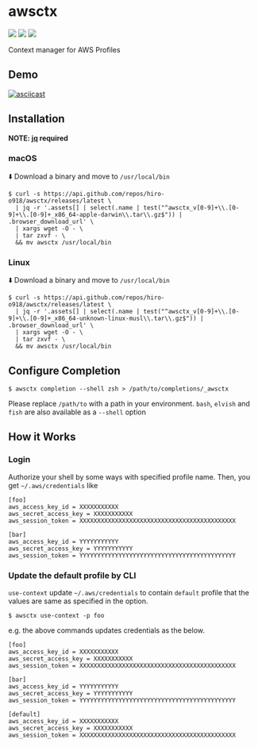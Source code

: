 # awsctx
![](https://github.com/hiro-o918/awsctx/workflows/lint/badge.svg?branch=main)
![](https://img.shields.io/crates/v/awsctx)
![](https://img.shields.io/github/v/release/hiro-o918/awsctx?sort=semver)

Context manager for AWS Profiles

## Demo
[![asciicast](https://asciinema.org/a/5bpFGoV2AlptWM9lWvVaIieeQ.svg)](https://asciinema.org/a/5bpFGoV2AlptWM9lWvVaIieeQ)

## Installation
**NOTE: [jq](https://github.com/stedolan/jq) required**

### macOS
:arrow_down: Download a binary and move to `/usr/local/bin`
```console
$ curl -s https://api.github.com/repos/hiro-o918/awsctx/releases/latest \
  | jq -r '.assets[] | select(.name | test("^awsctx_v[0-9]+\\.[0-9]+\\.[0-9]+_x86_64-apple-darwin\\.tar\\.gz$")) | .browser_download_url' \
  | xargs wget -O - \
  | tar zxvf - \
  && mv awsctx /usr/local/bin
```

### Linux
:arrow_down: Download a binary and move to `/usr/local/bin`
```console
$ curl -s https://api.github.com/repos/hiro-o918/awsctx/releases/latest \
  | jq -r '.assets[] | select(.name | test("^awsctx_v[0-9]+\\.[0-9]+\\.[0-9]+_x86_64-unknown-linux-musl\\.tar\\.gz$")) | .browser_download_url' \
  | xargs wget -O - \
  | tar zxvf - \
  && mv awsctx /usr/local/bin
```

## Configure Completion
```console
$ awsctx completion --shell zsh > /path/to/completions/_awsctx
```
Please replace `/path/to` with a path in your environment.
`bash`, `elvish` and `fish` are also available as a `--shell` option

## How it Works
### Login
Authorize your shell by some ways with specified profile name.
Then, you get `~/.aws/credentials` like
```
[foo]
aws_access_key_id = XXXXXXXXXXX
aws_secret_access_key = XXXXXXXXXXX
aws_session_token = XXXXXXXXXXXXXXXXXXXXXXXXXXXXXXXXXXXXXXXXXXXX

[bar]
aws_access_key_id = YYYYYYYYYYY
aws_secret_access_key = YYYYYYYYYYY
aws_session_token = YYYYYYYYYYYYYYYYYYYYYYYYYYYYYYYYYYYYYYYYYYYY
```

### Update the default profile by CLI
`use-context` update `~/.aws/credentials` to contain `default` profile that the values are same as specified in the option.

```console
$ awsctx use-context -p foo
```
e.g. the above commands updates credentials as the below.
```
[foo]
aws_access_key_id = XXXXXXXXXXX
aws_secret_access_key = XXXXXXXXXXX
aws_session_token = XXXXXXXXXXXXXXXXXXXXXXXXXXXXXXXXXXXXXXXXXXXX

[bar]
aws_access_key_id = YYYYYYYYYYY
aws_secret_access_key = YYYYYYYYYYY
aws_session_token = YYYYYYYYYYYYYYYYYYYYYYYYYYYYYYYYYYYYYYYYYYYY

[default]
aws_access_key_id = XXXXXXXXXXX
aws_secret_access_key = XXXXXXXXXXX
aws_session_token = XXXXXXXXXXXXXXXXXXXXXXXXXXXXXXXXXXXXXXXXXXXX
```
